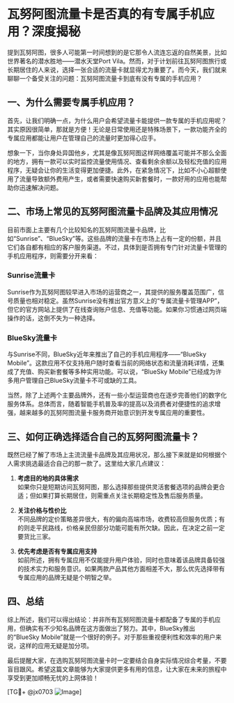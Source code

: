 # 瓦努阿图流量卡是否真的有专属手机应用？深度揭秘

提到瓦努阿图，很多人可能第一时间想到的是它那令人流连忘返的自然美景，比如世界著名的潜水胜地——潜水天堂Port Vila。然而，对于计划前往瓦努阿图旅行或长期居住的人来说，选择一张合适的流量卡就显得尤为重要了。而今天，我们就来聊聊一个备受关注的问题：瓦努阿图流量卡到底有没有专属的手机应用？

## 一、为什么需要专属手机应用？

首先，让我们明确一点，为什么用户会希望流量卡能提供一款专属的手机应用呢？其实原因很简单，那就是方便！无论是日常使用还是特殊场景下，一款功能齐全的专属应用都能让用户在管理自己的流量时更加得心应手。

想象一下，当你身处异国他乡，尤其是像瓦努阿图这样网络覆盖可能并不那么全面的地方，拥有一款可以实时监控流量使用情况、查看剩余余额以及轻松充值的应用程序，无疑会让你的生活变得更加便捷。此外，在紧急情况下，比如不小心超额使用了流量导致额外费用产生，或者需要快速购买新套餐时，一款好用的应用也能帮助你迅速解决问题。

## 二、市场上常见的瓦努阿图流量卡品牌及其应用情况

目前市面上主要有几个比较知名的瓦努阿图流量卡品牌，比如“Sunrise”、“BlueSky”等。这些品牌的流量卡在市场上占有一定的份额，并且它们各自都有相应的客户服务渠道。不过，具体到是否拥有专门针对流量卡管理的手机应用程序，则需要分开来看：

### Sunrise流量卡

Sunrise作为瓦努阿图较早进入市场的运营商之一，其提供的服务覆盖范围广，信号质量也相对稳定。虽然Sunrise没有推出官方意义上的“专属流量卡管理APP”，但它的官方网站上提供了在线查询账户信息、充值等功能。如果你习惯通过网页端操作的话，这倒不失为一种选择。

### BlueSky流量卡

与Sunrise不同，BlueSky近年来推出了自己的手机应用程序——“BlueSky Mobile”。这款应用不仅支持用户随时查看当前的网络状态和流量消耗详情，还集成了充值、购买新套餐等多种实用功能。可以说，“BlueSky Mobile”已经成为许多用户管理自己BlueSky流量卡不可或缺的工具。

当然，除了上述两个主要品牌外，还有一些小型运营商也在逐步完善他们的数字化服务体系。总体而言，随着智能手机普及率的提高以及消费者对便捷性的追求增强，越来越多的瓦努阿图流量卡服务商开始意识到开发专属应用的重要性。

## 三、如何正确选择适合自己的瓦努阿图流量卡？

既然已经了解了市场上主流流量卡品牌及其应用状况，那么接下来就是如何根据个人需求挑选最适合自己的那一款了。这里给大家几点建议：

1. **考虑目的地的具体需求**  
   如果你只是短期访问瓦努阿图，那么选择那些提供灵活套餐选项的品牌会更合适；但如果打算长期居住，则需重点关注长期稳定性及售后服务质量。

2. **关注价格与性价比**  
   不同品牌的定价策略差异很大，有的偏向高端市场，收费较高但服务优质；有的则走平民路线，价格亲民但部分功能可能有所欠缺。因此，在决定之前一定要货比三家。

3. **优先考虑是否有专属应用支持**  
   如前所述，拥有专属应用不仅能提升用户体验，同时也意味着该品牌具备较强的技术实力和服务意识。如果两款产品其他方面相差不大，那么优先选择带有专属应用的品牌无疑是个明智之举。

## 四、总结

综上所述，我们可以得出结论：并非所有瓦努阿图流量卡都配备了专属的手机应用，但确实有不少知名品牌在这方面做出了努力。其中，BlueSky推出的“BlueSky Mobile”就是一个很好的例子。对于那些重视便利性和效率的用户来说，这样的应用无疑是加分项。

最后提醒大家，在选购瓦努阿图流量卡时一定要结合自身实际情况综合考量，不要盲目跟风。希望这篇文章能够为大家提供更多有用的信息，让大家在未来的旅程中享受到更加顺畅无忧的上网体验！

[TG💪+ @jx0703 ![Image](https://github.com/user-attachments/assets/dbca1d08-cadb-493c-b0ec-ad6f7a83f270)]